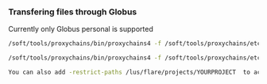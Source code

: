 ### Transfering files through Globus

Currently only Globus personal is supported 

```bash
/soft/tools/proxychains/bin/proxychains4 -f /soft/tools/proxychains/etc/proxychains.conf /soft/tools/globusconnect/globusconnect -setup --no-gui

/soft/tools/proxychains/bin/proxychains4 -f /soft/tools/proxychains/etc/proxychains.conf /soft/tools/globusconnect/globusconnect -start &

You can also add -restrict-paths /lus/flare/projects/YOURPROJECT  to access folders outside of your home

```